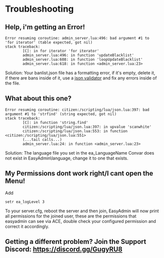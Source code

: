 # Troubleshooting


## Help, i'm getting an Error!

```
Error resuming coroutine: admin_server.lua:496: bad argument #1 to 'for iterator' (table expected, got nil)
stack traceback:
        [C]: in for iterator 'for iterator'
        admin_server.lua:496: in function 'updateBlacklist'
        admin_server.lua:608: in function 'loopUpdateBlacklist'
        admin_server.lua:618: in function <admin_server.lua:23>
```
Solution:
Your banlist.json file has a formatting error, if it's empty, delete it, if there are bans inside of it, use a [json validator](https://jsonformatter.curiousconcept.com/) and fix any errors inside of the file.

## What about this one?

```
Error resuming coroutine: citizen:/scripting/lua/json.lua:397: bad argument #1 to 'strfind' (string expected, got nil)
stack traceback:
        [C]: in function 'string.find'
        citizen:/scripting/lua/json.lua:397: in upvalue 'scanwhite'
        citizen:/scripting/lua/json.lua:553: in function <citizen:/scripting/lua/json.lua:551>
        (...tail calls...)
        admin_server.lua:24: in function <admin_server.lua:23>
```

Solution: The language file you set in the ea_LanguageName Convar does not exist in EasyAdmin\language, change it to one that exists.


## My Permissions dont work right/I cant open the Menu!
Add
```
setr ea_logLevel 3
```

To your server.cfg, reboot the server and then join, EasyAdmin will now print all permissions for the joined user, these are the permissions that easyadmin can see via ACE, double check your configured permission and correct it accordingly.

## Getting a different problem? Join the Support Discord: https://discord.gg/GugyRU8
